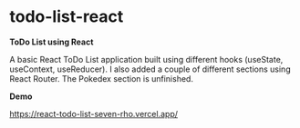 # todo-list-react
**ToDo List using React**

A basic React ToDo List application built using different hooks (useState, useContext, useReducer).
I also added a couple of different sections using React Router.
The Pokedex section is unfinished.

**Demo**

https://react-todo-list-seven-rho.vercel.app/
